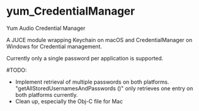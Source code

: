 # yum_CredentialManager
Yum Audio Credential Manager

A JUCE module wrapping Keychain on macOS and CredentialManager on Windows for Credential management. 

Currently only a single password per application is supported. 

#TODO: 
- Implement retrieval of multiple passwords on both platforms. "getAllStoredUsernamesAndPasswords ()" only retrieves one entry on both platforms currently.
- Clean up, especially the Obj-C file for Mac
